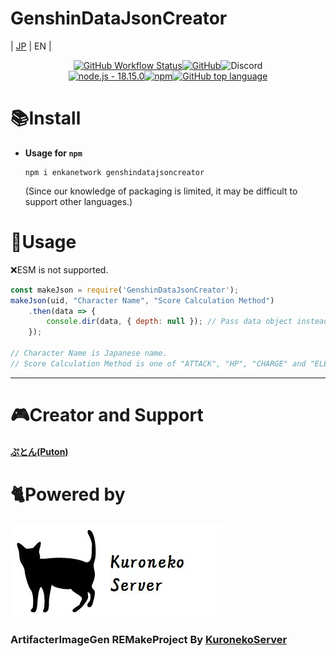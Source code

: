 # GenshinDataJsonCreator
| [JP](README-JP.md) | EN |


<p align="center">
  <a href="https://github.com/Puton1221/GenshinDataJsonCreator/actions"><img alt="GitHub Workflow Status" src="https://img.shields.io/github/actions/workflow/status/Puton1221/GenshinDataJsonCreator/.github/workflows/npm-publish-github-packages.yml?label=BUILD%20RESULT&logo=When%20I%20Work&logoColor=white&style=for-the-badge"></a><a href="LICENSE"><img alt="GitHub" src="https://img.shields.io/github/license/Puton1221/GenshinDataJsonCreator?color=success&logo=Gitbook&logoColor=white&style=for-the-badge"></a><img alt="Discord" src="https://img.shields.io/discord/867038364552396860?color=success&label=SUPPORT%20SERVER&logo=Discord&logoColor=white&style=for-the-badge"><br><a href="https://nodejs.org/"><img alt="node.js - 18.15.0" src="https://img.shields.io/badge/node.js-18.15.0-success?color=success&style=for-the-badge&logo=Node.js&logoColor=white"></a><a href="https://www.npmjs.com/package/genshindatajsoncreator?activeTab=readme"><img alt="npm" src="https://img.shields.io/npm/dt/genshindatajsoncreator?label=npm%20installs&logo=npm&style=for-the-badge&logoColor=white"></a><a href="https://developer.mozilla.org/docs/Web/JavaScript"><img alt="GitHub top language" src="https://img.shields.io/github/languages/top/Puton1221/GenshinDataJsonCreator?color=success&logo=javascript&logoColor=white&style=for-the-badge"></a>
</p>

# 📚Install
- **Usage for `npm`**
  ```shell
  npm i enkanetwork genshindatajsoncreator
  ```
  (Since our knowledge of packaging is limited, it may be difficult to support other languages.)

# 🤖Usage
❌ESM is not supported.
```js
const makeJson = require('GenshinDataJsonCreator');
makeJson(uid, "Character Name", "Score Calculation Method")
    .then(data => {
        console.dir(data, { depth: null }); // Pass data object instead of data.json.
    });

// Character Name is Japanese name.
// Score Calculation Method is one of "ATTACK", "HP", "CHARGE" and "ELEMENT".
```

---

# 🎮Creator and Support
#### [ぷとん(Puton)](https://github.com/Puton1221)
# 🐈Powered by 
![KuronekoServer](https://raw.githubusercontent.com/kuroneko6423/kuroneko6423/main/kuronekoServer.jpg)
### ArtifacterImageGen REMakeProject By [KuronekoServer](https://kuroneko6423.com/)
